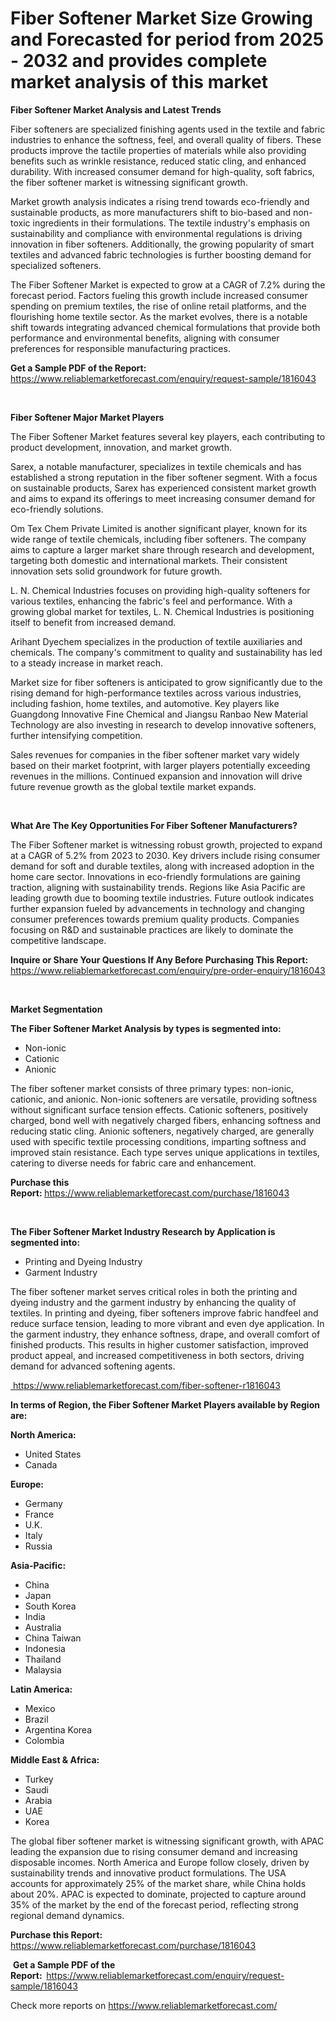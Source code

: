 <p><h1>Fiber Softener Market Size Growing and Forecasted for period from 2025 - 2032 and provides complete market analysis of this market</h1></p><p><strong>Fiber Softener Market Analysis and Latest Trends</strong></p>
<p><p>Fiber softeners are specialized finishing agents used in the textile and fabric industries to enhance the softness, feel, and overall quality of fibers. These products improve the tactile properties of materials while also providing benefits such as wrinkle resistance, reduced static cling, and enhanced durability. With increased consumer demand for high-quality, soft fabrics, the fiber softener market is witnessing significant growth.</p><p>Market growth analysis indicates a rising trend towards eco-friendly and sustainable products, as more manufacturers shift to bio-based and non-toxic ingredients in their formulations. The textile industry's emphasis on sustainability and compliance with environmental regulations is driving innovation in fiber softeners. Additionally, the growing popularity of smart textiles and advanced fabric technologies is further boosting demand for specialized softeners.</p><p>The Fiber Softener Market is expected to grow at a CAGR of 7.2% during the forecast period. Factors fueling this growth include increased consumer spending on premium textiles, the rise of online retail platforms, and the flourishing home textile sector. As the market evolves, there is a notable shift towards integrating advanced chemical formulations that provide both performance and environmental benefits, aligning with consumer preferences for responsible manufacturing practices.</p></p>
<p><strong>Get a Sample PDF of the Report:&nbsp;</strong> <a href="https://www.reliablemarketforecast.com/enquiry/request-sample/1816043?utm_campaign=1167&utm_medium=2&utm_source=Github&utm_content=ia&utm_term=30012025&utm_id=fiber-softener">https://www.reliablemarketforecast.com/enquiry/request-sample/1816043</a></p>
<p>&nbsp;</p>
<p><strong>Fiber Softener Major Market Players</strong></p>
<p><p>The Fiber Softener Market features several key players, each contributing to product development, innovation, and market growth. </p><p>Sarex, a notable manufacturer, specializes in textile chemicals and has established a strong reputation in the fiber softener segment. With a focus on sustainable products, Sarex has experienced consistent market growth and aims to expand its offerings to meet increasing consumer demand for eco-friendly solutions. </p><p>Om Tex Chem Private Limited is another significant player, known for its wide range of textile chemicals, including fiber softeners. The company aims to capture a larger market share through research and development, targeting both domestic and international markets. Their consistent innovation sets solid groundwork for future growth.</p><p>L. N. Chemical Industries focuses on providing high-quality softeners for various textiles, enhancing the fabric's feel and performance. With a growing global market for textiles, L. N. Chemical Industries is positioning itself to benefit from increased demand.</p><p>Arihant Dyechem specializes in the production of textile auxiliaries and chemicals. The company's commitment to quality and sustainability has led to a steady increase in market reach.</p><p>Market size for fiber softeners is anticipated to grow significantly due to the rising demand for high-performance textiles across various industries, including fashion, home textiles, and automotive. Key players like Guangdong Innovative Fine Chemical and Jiangsu Ranbao New Material Technology are also investing in research to develop innovative softeners, further intensifying competition.</p><p>Sales revenues for companies in the fiber softener market vary widely based on their market footprint, with larger players potentially exceeding revenues in the millions. Continued expansion and innovation will drive future revenue growth as the global textile market expands. </p></p>
<p>&nbsp;</p>
<p><strong>What Are The Key Opportunities For Fiber Softener Manufacturers?</strong></p>
<p><p>The Fiber Softener market is witnessing robust growth, projected to expand at a CAGR of 5.2% from 2023 to 2030. Key drivers include rising consumer demand for soft and durable textiles, along with increased adoption in the home care sector. Innovations in eco-friendly formulations are gaining traction, aligning with sustainability trends. Regions like Asia Pacific are leading growth due to booming textile industries. Future outlook indicates further expansion fueled by advancements in technology and changing consumer preferences towards premium quality products. Companies focusing on R&D and sustainable practices are likely to dominate the competitive landscape.</p></p>
<p><strong>Inquire or Share Your Questions If Any Before Purchasing This Report:</strong> <a href="https://www.reliablemarketforecast.com/enquiry/pre-order-enquiry/1816043?utm_campaign=1167&utm_medium=2&utm_source=Github&utm_content=ia&utm_term=30012025&utm_id=fiber-softener">https://www.reliablemarketforecast.com/enquiry/pre-order-enquiry/1816043</a></p>
<p>&nbsp;</p>
<p><strong>Market Segmentation</strong></p>
<p><strong>The Fiber Softener Market Analysis by types is segmented into:</strong></p>
<p><ul><li>Non-ionic</li><li>Cationic</li><li>Anionic</li></ul></p>
<p><p>The fiber softener market consists of three primary types: non-ionic, cationic, and anionic. Non-ionic softeners are versatile, providing softness without significant surface tension effects. Cationic softeners, positively charged, bond well with negatively charged fibers, enhancing softness and reducing static cling. Anionic softeners, negatively charged, are generally used with specific textile processing conditions, imparting softness and improved stain resistance. Each type serves unique applications in textiles, catering to diverse needs for fabric care and enhancement.</p></p>
<p><strong>Purchase this Report:&nbsp;</strong><a href="https://www.reliablemarketforecast.com/purchase/1816043?utm_campaign=1167&utm_medium=2&utm_source=Github&utm_content=ia&utm_term=30012025&utm_id=fiber-softener">https://www.reliablemarketforecast.com/purchase/1816043</a></p>
<p>&nbsp;</p>
<p><strong>The Fiber Softener Market Industry Research by Application is segmented into:</strong></p>
<p><ul><li>Printing and Dyeing Industry</li><li>Garment Industry</li></ul></p>
<p><p>The fiber softener market serves critical roles in both the printing and dyeing industry and the garment industry by enhancing the quality of textiles. In printing and dyeing, fiber softeners improve fabric handfeel and reduce surface tension, leading to more vibrant and even dye application. In the garment industry, they enhance softness, drape, and overall comfort of finished products. This results in higher customer satisfaction, improved product appeal, and increased competitiveness in both sectors, driving demand for advanced softening agents.</p></p>
<p><a href="https://www.reliablemarketforecast.com/fiber-softener-r1816043?utm_campaign=1167&utm_medium=2&utm_source=Github&utm_content=ia&utm_term=30012025&utm_id=fiber-softener">&nbsp;https://www.reliablemarketforecast.com/fiber-softener-r1816043</a></p>
<p><strong>In terms of Region, the Fiber Softener Market Players available by Region are:</strong></p>
<p>
    <p> <strong> North America: </strong>
        <ul>
            <li>United States</li>
            <li>Canada</li>
        </ul>
        </p> 
    <p> <strong> Europe: </strong>
        <ul>
            <li>Germany</li>
            <li>France</li>
            <li>U.K.</li>
            <li>Italy</li>
            <li>Russia</li>
        </ul>
        </p> 
    <p> <strong> Asia-Pacific: </strong>
        <ul>
            <li>China</li>
            <li>Japan</li>
            <li>South Korea</li>
            <li>India</li>
            <li>Australia</li>
            <li>China Taiwan</li>
            <li>Indonesia</li>
            <li>Thailand</li>
            <li>Malaysia</li>
        </ul>
        </p> 
    <p> <strong> Latin America: </strong>
        <ul>
            <li>Mexico</li>
            <li>Brazil</li>
            <li>Argentina Korea</li>
            <li>Colombia</li>
        </ul>
        </p> 
    <p> <strong> Middle East & Africa: </strong>
        <ul>
            <li>Turkey</li>
            <li>Saudi</li>
            <li>Arabia</li>
            <li>UAE</li>
            <li>Korea</li>
        </ul>
    </p>
    </p>
<p><p>The global fiber softener market is witnessing significant growth, with APAC leading the expansion due to rising consumer demand and increasing disposable incomes. North America and Europe follow closely, driven by sustainability trends and innovative product formulations. The USA accounts for approximately 25% of the market share, while China holds about 20%. APAC is expected to dominate, projected to capture around 35% of the market by the end of the forecast period, reflecting strong regional demand dynamics.</p></p>
<p><strong>Purchase this Report: </strong><a href="https://www.reliablemarketforecast.com/purchase/1816043?utm_campaign=1167&utm_medium=2&utm_source=Github&utm_content=ia&utm_term=30012025&utm_id=fiber-softener">https://www.reliablemarketforecast.com/purchase/1816043</a></p>
<p>&nbsp;<strong>Get a Sample PDF of the Report:&nbsp;&nbsp;</strong><a href="https://www.reliablemarketforecast.com/enquiry/request-sample/1816043?utm_campaign=1167&utm_medium=2&utm_source=Github&utm_content=ia&utm_term=30012025&utm_id=fiber-softener">https://www.reliablemarketforecast.com/enquiry/request-sample/1816043</a></p>
<p><strong></strong></p>
<p>Check more reports on <a href="https://www.reliablemarketforecast.com/?utm_campaign=1167&utm_medium=2&utm_source=Github&utm_content=ia&utm_term=30012025&utm_id=fiber-softener">https://www.reliablemarketforecast.com/</a></p>